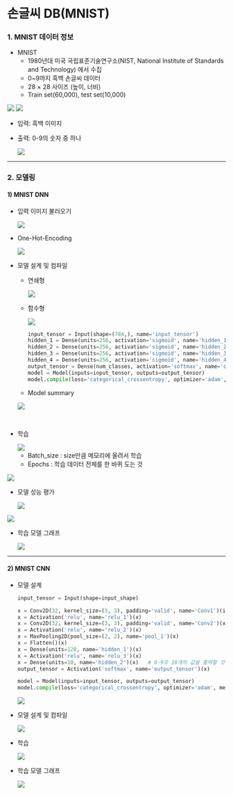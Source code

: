 # 손글씨 DB(MNIST)

### 1. MNIST 데이터 정보

- MNIST
  - 1980년대 미국 국립표준기술연구소(NIST, National Institute of Standards and Technology) 에서 수집
  - 0~9까지 흑백 손글씨 데이터
  - 28 × 28 사이즈 (높이, 너비)
  - Train set(60,000), test set(10,000)

<img src = "https://github.com/sanga327/KSA/blob/main/Module06. 딥러닝 심화/Image/image-20210528162131394.png">

<img src = "https://github.com/sanga327/KSA/blob/main/Module06. 딥러닝 심화/Image/image-20210528162141157.png">

<br>

- 입력: 흑백 이미지

- 출력: 0-9의 숫자 중 하나

  <img src = "https://github.com/sanga327/KSA/blob/main/Module06. 딥러닝 심화/Image/image-20210528162214239.png">

  

---

### 2. 모델링

#### 1) MNIST DNN

- 입력 이미지 불러오기

  <img src = "https://github.com/sanga327/KSA/blob/main/Module06. 딥러닝 심화/Image/image-20210528162515132.png">

  

- One-Hot-Encoding

  <img src = "https://github.com/sanga327/KSA/blob/main/Module06. 딥러닝 심화/Image/image-20210528162526295.png">

  

- 모델 설계 및 컴파일

  - 연쇄형

    <img src = "https://github.com/sanga327/KSA/blob/main/Module06. 딥러닝 심화/Image/image-20210528162604512.png">

    

  - 함수형

    <img src = "https://github.com/sanga327/KSA/blob/main/Module06. 딥러닝 심화/Image/image-20210528162614831.png">

    

    ```python
    input_tensor = Input(shape=(784,), name='input_tensor')  
    hidden_1 = Dense(units=256, activation='sigmoid', name='hidden_1')(input_tensor)
    hidden_2 = Dense(units=256, activation='sigmoid', name='hidden_2')(hidden_1)
    hidden_3 = Dense(units=256, activation='sigmoid', name='hidden_3')(hidden_2)
    hidden_4 = Dense(units=256, activation='sigmoid', name='hidden_4')(hidden_3)
    output_tensor = Dense(num_classes, activation='softmax', name='output_tensor')(hidden_4)
    model = Model(inputs=input_tensor, outputs=output_tensor)
    model.compile(loss='categorical_crossentropy', optimizer='adam', metrics=['accuracy']) 
    ```

  - Model summary

  <img src = "https://github.com/sanga327/KSA/blob/main/Module06. 딥러닝 심화/Image/image-20210528163045339.png">



<br>

- 학습

  <img src = "https://github.com/sanga327/KSA/blob/main/Module06. 딥러닝 심화/Image/image-20210528163115246.png">

  

  - Batch_size : size만큼 메모리에 올려서 학습
  - Epochs : 학습 데이터 전체를 한 바퀴 도는 것

<img src = "https://github.com/sanga327/KSA/blob/main/Module06. 딥러닝 심화/Image/image-20210528163150389.png">



<br>

- 모델 성능 평가

  <img src = "https://github.com/sanga327/KSA/blob/main/Module06. 딥러닝 심화/Image/image-20210528163218721.png">

  

<img src = "https://github.com/sanga327/KSA/blob/main/Module06. 딥러닝 심화/Image/image-20210528163221813.png">



- 학습 모델 그래프

  <img src = "https://github.com/sanga327/KSA/blob/main/Module06. 딥러닝 심화/Image/image-20210528163427324.png">

  

---

#### 2) MNIST CNN

- 모델 설계

  ```python
  input_tensor = Input(shape=input_shape)
  
  x = Conv2D(32, kernel_size=(3, 3), padding='valid', name='Conv1')(input_tensor)
  x = Activation('relu', name='relu_1')(x)
  x = Conv2D(32, kernel_size=(3, 3), padding='valid', name='Conv2')(x)
  x = Activation('relu', name='relu_2')(x)
  x = MaxPooling2D(pool_size=(2, 2), name='pool_1')(x)
  x = Flatten()(x)  
  x = Dense(units=128, name='hidden_1')(x)
  x = Activation('relu', name='relu_3')(x)
  x = Dense(units=10, name='hidden_2')(x)   # 0-9로 10개의 값을 출력할 것임을 명시해줌
  output_tensor = Activation('softmax', name='output_tensor')(x)
  
  model = Model(inputs=input_tensor, outputs=output_tensor)
  model.compile(loss='categorical_crossentropy', optimizer='adam', metrics=['accuracy'])
  ```

  <img src = "https://github.com/sanga327/KSA/blob/main/Module06. 딥러닝 심화/Image/image-20210528163535175.png">

  

- 모델 설계 및 컴파일

  <img src = "https://github.com/sanga327/KSA/blob/main/Module06. 딥러닝 심화/Image/image-20210528163622464.png">

  

- 학습

  <img src = "https://github.com/sanga327/KSA/blob/main/Module06. 딥러닝 심화/Image/image-20210530135823554.png">

  

- 학습 모델 그래프

  <img src = "https://github.com/sanga327/KSA/blob/main/Module06. 딥러닝 심화/Image/image-20210530135926996.png">

  <br>

